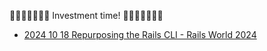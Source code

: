 🌱💐🍃🌵🌾🌿🌴 Investment time! 🌱💐🍃🌵🌾🌿🌴



* [2024 10 18 Repurposing the Rails CLI - Rails World 2024](20241018/20241018-note.md)
